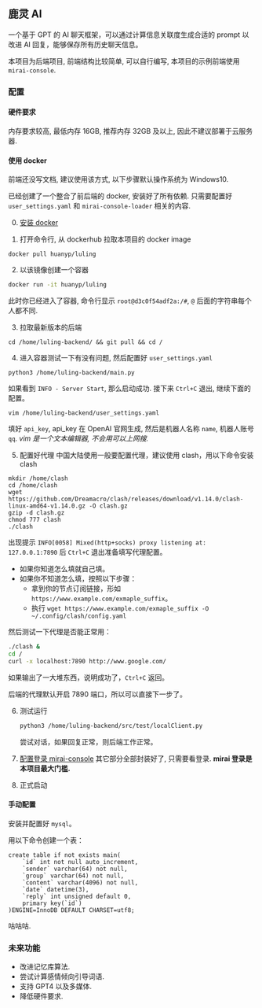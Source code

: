 ## 鹿灵 AI

一个基于 GPT 的 AI 聊天框架，可以通过计算信息关联度生成合适的 prompt 以改进 AI 回复，能够保存所有历史聊天信息。

本项目为后端项目, 前端结构比较简单, 可以自行编写, 本项目的示例前端使用 `mirai-console`.

### 配置

#### 硬件要求
内存要求较高, 最低内存 16GB, 推荐内存 32GB 及以上, 因此不建议部署于云服务器.
#### 使用 docker

前端还没写文档, 建议使用该方式, 以下步骤默认操作系统为 Windows10.

已经创建了一个整合了前后端的 docker, 安装好了所有依赖. 只需要配置好 `user_settings.yaml` 和 `mirai-console-loader` 相关的内容.

0. [安装 docker](https://zhuanlan.zhihu.com/p/441965046)

1. 打开命令行, 从 dockerhub 拉取本项目的 docker image

  ```shell
  docker pull huanyp/luling
  ```

2. 以该镜像创建一个容器

  ```sh
  docker run -it huanyp/luling
  ```

  此时你已经进入了容器, 命令行显示 `root@d3c0f54adf2a:/#`, `@` 后面的字符串每个人都不同.

3. 拉取最新版本的后端

  ```
  cd /home/luling-backend/ && git pull && cd /
  ```

4. 进入容器测试一下有没有问题, 然后配置好 `user_settings.yaml`

  ```
  python3 /home/luling-backend/main.py
  ```

  如果看到 `INFO - Server Start`, 那么启动成功.
  接下来 `Ctrl+C` 退出, 继续下面的配置。

  ```
  vim /home/luling-backend/user_settings.yaml
  ```

  填好 `api_key`, api_key 在 OpenAI 官网生成, 然后是机器人名称 `name`,  机器人账号 `qq`.
  *vim 是一个文本编辑器, 不会用可以上网搜.*

5. 配置好代理
  中国大陆使用一般要配置代理，建议使用 clash，用以下命令安装 clash

  ```shell
  mkdir /home/clash
  cd /home/clash
  wget https://github.com/Dreamacro/clash/releases/download/v1.14.0/clash-linux-amd64-v1.14.0.gz -O clash.gz
  gzip -d clash.gz
  chmod 777 clash
  ./clash
  ```

  出现提示 `INFO[0058] Mixed(http+socks) proxy listening at: 127.0.0.1:7890` 后 `Ctrl+C` 退出准备填写代理配置。

  - 如果你知道怎么填就自己填。
  - 如果你不知道怎么填，按照以下步骤：
    - 拿到你的节点订阅链接，形如 `https://www.example.com/exmaple_suffix`。
    - 执行 `wget https://www.example.com/exmaple_suffix -O ~/.config/clash/config.yaml `

  

  然后测试一下代理是否能正常用：

  ```sh
  ./clash &
  cd /
  curl -x localhost:7890 http://www.google.com/
  ```

  如果输出了一大堆东西，说明成功了，`Ctrl+C` 返回。

  后端的代理默认开启 7890 端口，所以可以直接下一步了。

6. 测试运行

   ```sh
   python3 /home/luling-backend/src/test/localClient.py
   ```

   尝试对话，如果回复正常，则后端工作正常。

0. [配置登录 mirai-console](https://mirai-docs.doomteam.fun/docs/noob)
   其它部分全部封装好了, 只需要看登录. **mirai 登录是本项目最大门槛.**

1. 正式启动

#### 手动配置

安装并配置好 `mysql`。

用以下命令创建一个表：
```
create table if not exists main(
    `id` int not null auto_increment,
    `sender` varchar(64) not null,
    `group` varchar(64) not null,
    `content` varchar(4096) not null,
    `date` datetime(3),
    `reply` int unsigned default 0,
    primary key(`id`)
)ENGINE=InnoDB DEFAULT CHARSET=utf8;
```

咕咕咕.

### 未来功能

- 改进记忆库算法.
- 尝试计算感情倾向引导词语.
- 支持 GPT4 以及多媒体.
- 降低硬件要求.

